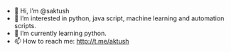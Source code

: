 - 👋 Hi, I’m @saktush
- 👀 I’m interested in python, java script, machine learning and automation scripts.
- 🌱 I’m currently learning python.
- 📫 How to reach me: http://t.me/aktush
